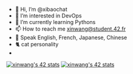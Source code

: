 - 👋 Hi, I’m @xibaochat
- 👀 I’m interested in DevOps
- 🌱 I’m currently learning Pythons
- 📫 How to reach me xinwang@student.42.fr
- 😬 Speak English, French, Japanese, Chinese
- 🐈 cat personality
- 

<a href="https://github.com/JaeSeoKim/badge42"><img src="https://badge42.vercel.app/api/v2/clcjl36pk02270fmebrzbhb4l/stats?cursusId=21&coalitionId=45" alt="xinwang's 42 stats" /></a> <a href="https://github.com/JaeSeoKim/badge42"><img src="https://badge42.vercel.app/api/v2/clcjl36pk02270fmebrzbhb4l/stats?cursusId=9&coalitionId=piscine" alt="xinwang's 42 stats" /></a>

